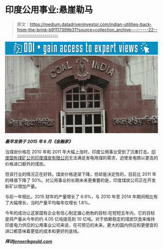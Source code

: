 # 印度公用事业:悬崖勒马

> 原文：<https://medium.datadriveninvestor.com/indian-utilities-back-from-the-brink-b91117399b31?source=collection_archive---------22----------------------->

[![](img/fe0b02c560ebdec7a12d890fadcd4914.png)](http://www.track.datadriveninvestor.com/1B9E)![](img/89b7be30bc8a27821793d523473a7a24.png)

***最早发表于 2015 年 6 月《金融家》***

当煤炭价格在 2010 年和 2011 年大幅上涨时，印度公用事业受到了沉重打击。[印度国有煤矿公司印度煤炭有限公司](https://www.coalindia.in/)无法满足发电用煤的需求，迫使发电商以更高的价格进口额外的煤炭。

但该行业的情况正在好转。煤炭价格逐渐下降，但却是决定性的，目前比 2011 年的峰值下降了 50%。对公用事业的长期未来更重要的是，印度煤炭公司正在开发新矿以增加产量。

与前一年相比，2015 财年的产量增长了 6.9%，与 2010 年至 2014 年期间相比有了大幅增长，当时产量平均每年仅增长 1.8%。

今年的成功让这家国有企业有信心制定雄心勃勃的目标:在短短五年内，它的目标是将产量从今年的约 4.05 亿吨提高到 10 亿吨。对于依赖稳定的煤炭饮食来维持印度电力供应的公用事业公司来说，在可预见的未来，更大的国内供应和更便宜的进口都意味着更低的成本和更好的底线。

***拜访***[***jenserikgould.com***](https://www.jenserikgould.com)